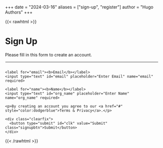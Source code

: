 +++
date = "2024-03-16"
aliases = ["sign-up", "register"]
author = "Hugo Authors"
+++

{{< rawhtml >}}
<style>
/* Full-width input fields */
input[type=text], input[type=password] {
  width: 100%;
  padding: 15px;
  margin: 5px 0 22px 0;
  display: inline-block;
  border: none;
  background: #f1f1f1;
}

input[type=text]:focus, input[type=password]:focus {
  background-color: #ddd;
  outline: none;
}

hr {
  border: 1px solid #f1f1f1;
  margin-bottom: 25px;
}

/* Set a style for all buttons */
button {
  background-color: #04AA6D;
  color: white;
  padding: 14px 20px;
  margin: 8px 0;
  border: none;
  cursor: pointer;
  width: 100%;
  opacity: 0.9;
}

button:hover {
  opacity:1;
}

utton:disabled,
button[disabled]{
  border: 1px solid #999999;
  background-color: #cccccc;
  color: #666666;
}

/* Extra styles for the cancel button */
.cancelbtn {
  padding: 14px 20px;
  background-color: #f44336;
}

/* Float cancel and signup buttons and add an equal width */
.cancelbtn, .signupbtn {
  float: left;
  width: 50%;
}

/* Clear floats */
.clearfix::after {
  content: "";
  clear: both;
  display: table;
}

/* Change styles for cancel button and signup button on extra small screens */
@media screen and (max-width: 300px) {
  .cancelbtn, .signupbtn {
     width: 100%;
  }
}
</style>

<form id="register" >
  <div class="container">
    <h1>Sign Up</h1>
    <p>Please fill in this form to create an account.</p>
    <hr>

    <label for="email"><b>Email</b></label>
    <input type="text" id="email" placeholder="Enter Email" name="email" required>

    <label for="name"><b>Name</b></label>
    <input type="text" id="org_name" placeholder="Enter Name" name="org_name" required>

    <p>By creating an account you agree to our <a href="#" style="color:dodgerblue">Terms & Privacy</a>.</p>

    <div class="clearfix">
      <button type="submit" id="clk" value="Submit" class="signupbtn">Submit</button>
    </div>
  </div>
</form>

<script>
async function handleFormSubmit(event) {
    document.getElementById("clk").disabled = true;
	event.preventDefault();
	const form = event.currentTarget;

	const url = "http://register.aurorastack.io/registration/v1/user/create";

	try {
		const formData = new FormData(form);
		const responseData = await postFormDataAsJson({ url, formData });
        document.getElementById("clk").disabled = false;
		console.log({ responseData });

	} catch (error) {
        document.getElementById("clk").disabled = false;
		console.error(error);
	}
}
async function postFormDataAsJson({ url, formData }) {
	const plainFormData = Object.fromEntries(formData.entries());
	const formDataJsonString = JSON.stringify(plainFormData);

    console.log(formDataJsonString)
	const fetchOptions = {
		method: "POST",

		headers: {
			"Content-Type": "application/json",
			"Accept": "application/json"
		},
		body: formDataJsonString,
	};

	const response = await fetch(url, fetchOptions);

	if (!response.ok) {
		const errorMessage = await response.text();
		throw new Error(errorMessage);
	}
    alert("Check your email");
	return response.json();
}
const sendForm = document.querySelector("#register");
sendForm.addEventListener("submit", handleFormSubmit);
</script>


{{< /rawhtml >}}

